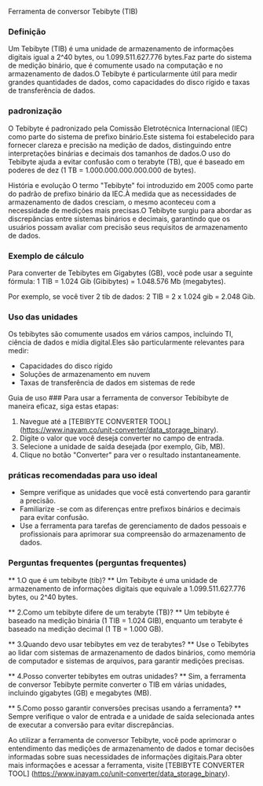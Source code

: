 Ferramenta de conversor Tebibyte (TIB)

### Definição
Um Tebibyte (TIB) é uma unidade de armazenamento de informações digitais igual a 2^40 bytes, ou 1.099.511.627.776 bytes.Faz parte do sistema de medição binário, que é comumente usado na computação e no armazenamento de dados.O Tebibyte é particularmente útil para medir grandes quantidades de dados, como capacidades do disco rígido e taxas de transferência de dados.

### padronização
O Tebibyte é padronizado pela Comissão Eletrotécnica Internacional (IEC) como parte do sistema de prefixo binário.Este sistema foi estabelecido para fornecer clareza e precisão na medição de dados, distinguindo entre interpretações binárias e decimais dos tamanhos de dados.O uso do Tebibyte ajuda a evitar confusão com o terabyte (TB), que é baseado em poderes de dez (1 TB = 1.000.000.000.000.000 de bytes).

História e evolução
O termo "Tebibyte" foi introduzido em 2005 como parte do padrão de prefixo binário da IEC.À medida que as necessidades de armazenamento de dados cresciam, o mesmo aconteceu com a necessidade de medições mais precisas.O Tebibyte surgiu para abordar as discrepâncias entre sistemas binários e decimais, garantindo que os usuários possam avaliar com precisão seus requisitos de armazenamento de dados.

### Exemplo de cálculo
Para converter de Tebibytes em Gigabytes (GB), você pode usar a seguinte fórmula:
1 TIB = 1.024 Gib (Gibibytes) = 1.048.576 Mb (megabytes).

Por exemplo, se você tiver 2 tib de dados:
2 TIB = 2 x 1.024 gib = 2.048 Gib.

### Uso das unidades
Os tebibytes são comumente usados ​​em vários campos, incluindo TI, ciência de dados e mídia digital.Eles são particularmente relevantes para medir:
- Capacidades do disco rígido
- Soluções de armazenamento em nuvem
- Taxas de transferência de dados em sistemas de rede

Guia de uso ###
Para usar a ferramenta de conversor Tebibibyte de maneira eficaz, siga estas etapas:
1. Navegue até a [TEBIBYTE CONVERTER TOOL] (https://www.inayam.co/unit-converter/data_storage_binary).
2. Digite o valor que você deseja converter no campo de entrada.
3. Selecione a unidade de saída desejada (por exemplo, Gib, MB).
4. Clique no botão "Converter" para ver o resultado instantaneamente.

### práticas recomendadas para uso ideal
- Sempre verifique as unidades que você está convertendo para garantir a precisão.
- Familiarize -se com as diferenças entre prefixos binários e decimais para evitar confusão.
- Use a ferramenta para tarefas de gerenciamento de dados pessoais e profissionais para aprimorar sua compreensão do armazenamento de dados.

### Perguntas frequentes (perguntas frequentes)

** 1.O que é um tebibyte (tib)? **
Um Tebibyte é uma unidade de armazenamento de informações digitais que equivale a 1.099.511.627.776 bytes, ou 2^40 bytes.

** 2.Como um tebibyte difere de um terabyte (TB)? **
Um tebibyte é baseado na medição binária (1 TIB = 1.024 GIB), enquanto um terabyte é baseado na medição decimal (1 TB = 1.000 GB).

** 3.Quando devo usar tebibytes em vez de terabytes? **
Use o Tebibytes ao lidar com sistemas de armazenamento de dados binários, como memória de computador e sistemas de arquivos, para garantir medições precisas.

** 4.Posso converter tebibytes em outras unidades? **
Sim, a ferramenta de conversor Tebibyte permite converter o TIB em várias unidades, incluindo gigabytes (GB) e megabytes (MB).

** 5.Como posso garantir conversões precisas usando a ferramenta? **
Sempre verifique o valor de entrada e a unidade de saída selecionada antes de executar a conversão para evitar discrepâncias.

Ao utilizar a ferramenta de conversor Tebibyte, você pode aprimorar o entendimento das medições de armazenamento de dados e tomar decisões informadas sobre suas necessidades de informações digitais.Para obter mais informações e acessar a ferramenta, visite [TEBIBYTE CONVERTER TOOL] (https://www.inayam.co/unit-converter/data_storage_binary).